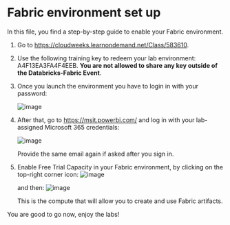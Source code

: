 # **Fabric environment set up**

In this file, you find a step-by-step guide to enable your Fabric environment.


1. Go to https://cloudweeks.learnondemand.net/Class/583610. 

2.  Use the following training key to redeem your lab environment: A4F13EA3FA4F4EEB. **You are not allowed to share any key outside of the Databricks-Fabric Event**.

3. Once you launch the environment you have to login in with your password:
   
   ![image](https://github.com/FrancescoCortella/labsforpartners-microsoftfabric/assets/135111177/dd000b08-b929-4440-a75b-93acc032d877)


4. After that, go to https://msit.powerbi.com/ and log in with your lab-assigned Microsoft 365 credentials:
   
   ![image](https://github.com/FrancescoCortella/labsforpartners-microsoftfabric/assets/135111177/c8e2259d-9223-41b2-9c6c-ff1cb77dbb47)
   
   Provide the same email again if asked after you sign in.


6.	Enable Free Trial Capacity in your Fabric environment, by clicking on the top-right corner icon:
   ![image](https://github.com/FrancescoCortella/labsforpartners-microsoftfabric/assets/135111177/cecf091a-1a36-4615-b443-2cbe6143617a)

  	and then:
   ![image](https://github.com/FrancescoCortella/labsforpartners-microsoftfabric/assets/135111177/05afc426-3b3e-41df-81f8-fdec31797be5)

  	This is the compute that will allow you to create and use Fabric artifacts.

  

You are good to go now, enjoy the labs!

